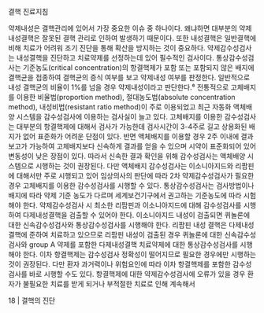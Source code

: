 결핵 진료지침

약제내성은 결핵관리에 있어서 가장 중요한 이슈 중 하나이다. 왜냐하면 대부분의 약제내성결핵은 잘못된 결핵 관리로 인하여 발생하기 때문이다. 또한 내성결핵은 일반결핵에 비해 치료가 어려워 조기 진단을 통해 확산을 방지하는 것이 중요하다. 약제감수성검사는 내성결핵을 진단하고 치료약제를 선정하는데 있어 필수적인 검사이다.
통상감수성검사는 기준농도(critical concentration)의 항결핵제가 포함 또는 포함되지 않은 배지에 결핵균을 접종하여 결핵균의 증식 여부를 보고 약제내성 여부를 판정한다. 일반적으로 내성 결핵균의 비율이 1%를 넘을 경우 약제내성이라고 판단한다.⁶ 전통적으로 고체배지를 이용한 비율법(proportion method), 절대농도법(absolute concentration method), 내성비법(resistant ratio method)이 주로 이용되었고 최근 자동화 액체배양 시스템을 감수성검사에 이용하는 검사실이 늘고 있다. 고체배지를 이용한 감수성검사는 대부분의 항결핵제에 대해서 검사가 가능한데 검사시간이 3-4주로 길고 상용화된 배지가 없어 표준화가 어려운 단점이 있다. 반면 액체배지를 이용할 경우 2주 이내에 결과 보고가 가능하여 고체배지보다 신속하게 결과를 얻을 수 있으며 시약이 표준화되어 있어 변동성이 낮은 장점이 있다. 따라서 신속한 결과 확인을 위해 감수성검사는 액체배양 시스템으로 시행하는 것이 권장된다. 다만 액체배지 감수성검사는 이소니아지드와 리팜핀에 대해서만 주로 시행되고 있어 임상의사의 판단에 따라 2차 약제감수성검사가 필요한 경우 고체배지를 이용한 감수성검사를 시행할 수 있다.
통상감수성검사는 검사방법이나 배지에 따라 약제 기준 농도가 다르며 세계보건기구에서 권고하는 기준농도에 따라 시험해야 한다. 약제감수성검사 시 최소한 리팜핀과 이소니아지드에 대해 감수성검사를 시행하여 다제내성결핵을 검출할 수 있어야 한다. 이소니아지드 내성이 검출되면 퀴놀론에 대한 신속감수성검사와 통상감수성검사를 시행해야 한다. 리팜핀 내성 결핵은 다제내성결핵에 준하여 치료하고 있으므로 리팜핀 내성이 검출된 경우 퀴놀론에 대한 신속감수성검사와 group A 약제를 포함한 다제내성결핵 치료약제에 대한 통상감수성검사를 시행해야 한다. 이차 항결핵제는 감수성검사 정확성이 떨어지므로 필요한 경우에만 시행하는 것이 권장된다. 다만 환자 과거력이나 위험요인에 따라 이차 항결핵제를 포함한 감수성검사를 바로 시행할 수도 있다. 항결핵제에 대한 약제감수성검사에 오류가 있을 경우 환자가 불필요한 치료를 받게 되거나 부적절한 치료로 인해 계속해서

<PAGE>18 | 결핵의 진단
